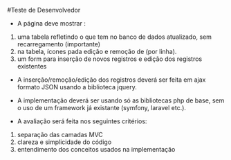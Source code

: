 #Teste de Desenvolvedor
* A página deve mostrar : 
1. uma tabela refletindo o que tem no banco de dados atualizado, sem recarregamento (importante)
1. na tabela, ícones pada edição e remoção de (por linha).
1. um form para inserção de novos registros e edição dos registros existentes

* A inserção/remoção/edição dos registros deverá ser feita em ajax formato JSON usando a biblioteca jquery.

* A implementação deverá ser usando só as bibliotecas php de base, sem o uso de um framework já existante (symfony, laravel etc.).

* A avaliação será feita nos seguintes critérios:
1. separação das camadas MVC
1. clareza e simplicidade do código
1. entendimento dos conceitos usados na implementação
